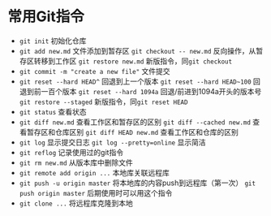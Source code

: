 # 常用Git指令

* `git init` 初始化仓库
* `git add new.md` 文件添加到暂存区
  `git checkout -- new.md` 反向操作，从暂存区转移到工作区
  `git restore new.md` 新版指令，同`git checkout` 
* `git commit -m "create a new file"` 文件提交
* `git reset --hard HEAD^` 回退到上一个版本
  `git reset --hard HEAD~100` 回退到前一百个版本
  `git reset --hard 1094a`  回退/前进到1094a开头的版本号
  `git restore --staged` 新版指令，同`git reset HEAD` 
* `git status` 查看状态
* `git diff new.md` 查看工作区和暂存区的区别
  `git diff --cached new.md` 查看暂存区和仓库区别
  `git diff HEAD new.md` 查看工作区和仓库的区别
* `git log` 显示提交日志
  `git log --pretty=online` 显示简洁
* `git reflog` 记录使用过的git指令
* `git rm new.md` 从版本库中删除文件
* `git remote add origin ...` 本地库关联远程库
* `git push -u origin master` 将本地库的内容push到远程库（第一次）
  `git push origin master` 后期使用时可以用这个指令
* `git clone ...` 将远程库克隆到本地

